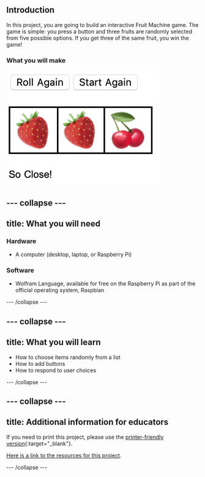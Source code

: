 ## Introduction

In this project, you are going to build an interactive Fruit Machine game. The game is simple: you press a button and three fruits are randomly selected from five possible options. If you get three of the same fruit, you win the game!

### What you will make

![Complete project](images/complete.png)

--- collapse ---
---
title: What you will need
---
### Hardware

+ A computer (desktop, laptop, or Raspberry Pi)

### Software

+ Wolfram Language, available for free on the Raspberry Pi as part of the official operating system, Raspbian

--- /collapse ---

--- collapse ---
---
title: What you will learn
---

+ How to choose items randomly from a list
+ How to add buttons
+ How to respond to user choices

--- /collapse ---

--- collapse ---
---
title: Additional information for educators
---

If you need to print this project, please use the [printer-friendly version](https://projects.raspberrypi.org/en/projects/project-name/print){:target="_blank"}.

[Here is a link to the resources for this project](http://rpf.io/project-name-go).

--- /collapse ---
